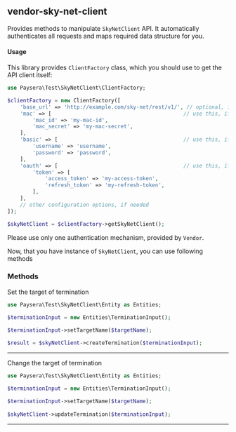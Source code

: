 
## vendor-sky-net-client

Provides methods to manipulate `SkyNetClient` API.
It automatically authenticates all requests and maps required data structure for you.

#### Usage

This library provides `ClientFactory` class, which you should use to get the API client itself:

```php
use Paysera\Test\SkyNetClient\ClientFactory;

$clientFactory = new ClientFactory([
    'base_url' => 'http://example.com/sky-net/rest/v1/', // optional, in case you need a custom one.
    'mac' => [                                          // use this, if API requires Mac authentication.
        'mac_id' => 'my-mac-id',
        'mac_secret' => 'my-mac-secret',
    ],
    'basic' => [                                        // use this, if API requires Basic authentication.
        'username' => 'username',
        'password' => 'password',
    ],
    'oauth' => [                                        // use this, if API requires OAuth v2 authentication.
        'token' => [
            'access_token' => 'my-access-token',
            'refresh_token' => 'my-refresh-token',
        ],
    ],
    // other configuration options, if needed
]);

$skyNetClient = $clientFactory->getSkyNetClient();
```

Please use only one authentication mechanism, provided by `Vendor`.

Now, that you have instance of `SkyNetClient`, you can use following methods
### Methods

    
Set the target of termination


```php
use Paysera\Test\SkyNetClient\Entity as Entities;

$terminationInput = new Entities\TerminationInput();

$terminationInput->setTargetName($targetName);
    
$result = $skyNetClient->createTermination($terminationInput);
```
---

Change the target of termination


```php
use Paysera\Test\SkyNetClient\Entity as Entities;

$terminationInput = new Entities\TerminationInput();

$terminationInput->setTargetName($targetName);
    
$skyNetClient->updateTermination($terminationInput);
```
---

